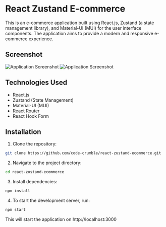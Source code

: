 # React Zustand E-commerce

This is an e-commerce application built using React.js, Zustand (a state management library), and Material-UI (MUI) for the user interface components. The application aims to provide a modern and responsive e-commerce experience.

## Screenshot

![Application Screenshot](https://res.cloudinary.com/dyyyuduhp/image/upload/v1708463773/project_images/image1_a2oily.png)
![Application Screenshot](https://res.cloudinary.com/dyyyuduhp/image/upload/v1708463775/project_images/image2_x5vlld.png)


## Technologies Used

- React.js
- Zustand (State Management)
- Material-UI (MUI)
- React Router
- React Hook Form

## Installation

1. Clone the repository:

```bash
git clone https://github.com/code-crumble/react-zustand-ecommerce.git
```

2. Navigate to the project directory:
```bash
cd react-zustand-ecommerce
```

3. Install dependencies:
```bash
npm install
```
4. To start the development server, run:
```bash
npm start
```

This will start the application on http://localhost:3000

